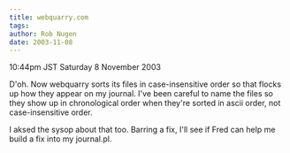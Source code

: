 ```yaml
---
title: webquarry.com
tags: 
author: Rob Nugen
date: 2003-11-08
---
```


<p class=date>10:44pm JST Saturday 8 November 2003</p>

<p>D'oh.  Now webquarry sorts its files in case-insensitive order so
that flocks up how they appear on my journal.  I've been careful to
name the files so they show up in chronological order when they're
sorted in ascii order, not case-insensitive order.</p>

<p>I aksed the sysop about that too.  Barring a fix, I'll see if Fred
can help me build a fix into my journal.pl.</p>
